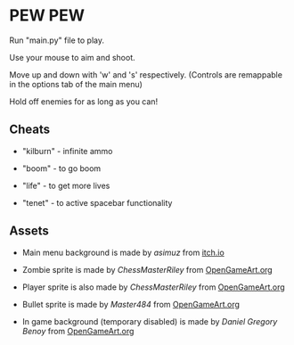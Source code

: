 # PEW PEW

Run "main.py" file to play.

Use your mouse to aim and shoot.

Move up and down with 'w' and 's' respectively. 
(Controls are remappable in the options tab of the main menu)

Hold off enemies for as long as you can!

## Cheats
	
- "kilburn" - infinite ammo

- "boom" - to go boom

- "life" - to get more lives

- "tenet" - to active spacebar functionality


## Assets

- Main menu background is made by *asimuz* from [itch.io](ansimuz.itch.io/hazy-urban-landscape?download)

- Zombie sprite is made by *ChessMasterRiley* from [OpenGameArt.org](https://opengameart.org/content/animated-top-down-zombie)

- Player sprite is also made by *ChessMasterRiley* from [OpenGameArt.org](https://opengameart.org/content/animated-top-down-survivor-player)

- Bullet sprite is made by *Master484* from [OpenGameArt.org](https://opengameart.org/content/bullet-collection-1-m484)

- In game background (temporary disabled) is made by *Daniel Gregory Benoy* from [OpenGameArt.org](https://opengameart.org/content/weatherd-tarmac-2-freshly-tarred)